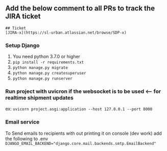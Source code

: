 ## Add the below comment to all PRs to track the JIRA ticket
```
## Ticket
[JIRA-x](https://sl-urban.atlassian.net/browse/SDP-x)
```

### Setup Django
1. You need python 3.7.0 or higher
2. `pip install -r requirements.txt`
3. `python manage.py migrate`
4. `python manage.py createsuperuser`
5. `python manage.py runserver` 

### Run project with uvicron if the websocket is to be used <-- for realtime shipment updates
ex: `uvicorn project.asgi:application --host 127.0.0.1 --port 8000`


### Email service
To Send emails to recipients with out printing it on console (dev work) add the following to .env
`DJANGO_EMAIL_BACKEND="django.core.mail.backends.smtp.EmailBackend"`